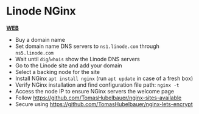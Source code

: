 # Linode NGinx

[**WEB**](https://tomashubelbauer.github.io/linode-nginx)

- Buy a domain name
- Set domain name DNS servers to `ns1.linode.com` through `ns5.linode.com`
- Wait until `dig`/`whois` show the Linode DNS servers
- Go to the Linode site and add your domain
- Select a backing node for the site
- Install NGinx `apt install nginx` (run `apt update` in case of a fresh box)
- Verify NGinx installation and find configuration file path: `nginx -t`
- Access the node IP to ensure NGinx servers the welcome page
- Follow https://github.com/TomasHubelbauer/nginx-sites-available
- Secure using https://github.com/TomasHubelbauer/nginx-lets-encrypt
